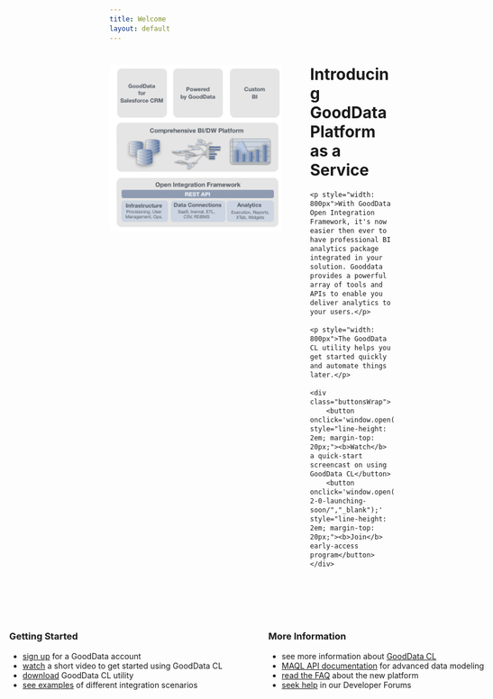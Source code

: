 ```yaml
---
title: Welcome
layout: default
---
```


<div>
    <img src="images/platform-stack.png" width="306" height="294" alt="Platform Stack" style="float: left; margin-right: 50px">
    <h1 id="introducing_gooddata_platform_as_a_service">Introducing GoodData Platform as a Service</h1>
    
    <p style="width: 800px">With GoodData Open Integration Framework, it's now easier then ever to have professional BI analytics package integrated in your solution. Gooddata provides a powerful array of tools and APIs to enable you deliver analytics to your users.</p>

    <p style="width: 800px">The GoodData CL utility helps you get started quickly and automate things later.</p>
    
    <div class="buttonsWrap">
        <button onclick='window.open("/start/","_self");' style="line-height: 2em; margin-top: 20px;"><b>Watch</b> a quick-start screencast on using GoodData CL</button>
        <button onclick='window.open("http://www.gooddata.com/technology/gooddata-2-0-launching-soon/","_blank");' style="line-height: 2em; margin-top: 20px;"><b>Join</b> early-access program</button>
    </div>
</div>

<br clear="all">
<div style="margin: 20px 0px;">&nbsp;</div>

<div style="width: 400px; position: absolute; left: 50px;">
    <h3>Getting Started</h3>
    <ul>
        <li><a href="https://secure.gooddata.com/registration.html">sign up</a> for a GoodData account</li>
        <li><a href="/start/">watch</a> a short video to get started using GoodData CL</li>
        <li><a href="/download.html">download</a> GoodData CL utility</li>
        <li><a href="/gooddata-cl/examples/">see examples</a> of different integration scenarios</li>
    </ul>
</div>
<div style="width: 400px; position: absolute; right: 50px">
    <h3>More Information</h3>
    <ul>
        <li>see more information about <a href="/download.html">GoodData CL</a></li>
        <li><a href="/api/maql-ddl.html">MAQL API documentation</a> for advanced data modeling</li>
        <li><a href="faq.html">read the FAQ</a> about the new platform</li>
        <li><a href="http://support.gooddata.com/forums/176660-developer-forum">seek help</a> in our Developer Forums</li>
    </ul>
</div>

<br clear="all">
<div style="margin: 40px 0px;">&nbsp;</div>
